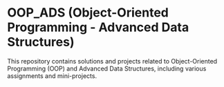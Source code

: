# OOP_ADS (Object-Oriented Programming - Advanced Data Structures)
This repository contains solutions and projects related to Object-Oriented Programming (OOP) and Advanced Data Structures, including various assignments and mini-projects.
